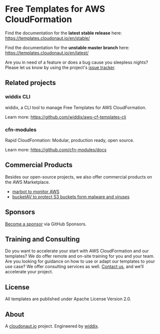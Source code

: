 # Free Templates for AWS CloudFormation
Find the documentation for the **latest stable release** here: https://templates.cloudonaut.io/en/stable/

Find the documentation for the **unstable master branch** here: https://templates.cloudonaut.io/en/latest/

Are you in need of a feature or does a bug cause you sleepless nights? Please let us know by using the project's [issue tracker](https://github.com/widdix/aws-cf-templates/issues).

## Related projects

### widdix CLI
widdix, a CLI tool to manage Free Templates for AWS CloudFormation.

Learn more: https://github.com/widdix/aws-cf-templates-cli

### cfn-modules
Rapid CloudFormation: Modular, production ready, open source.

Learn more: https://github.com/cfn-modules/docs

## Commercial Products

Besides our open-source projects, we also offer commercial products on the AWS Marketplace.

* [marbot to monitor AWS](https://marbot.io)
* [bucketAV to protect S3 buckets form malware and viruses](https://bucketav.com)

## Sponsors
[Become a sponsor](https://github.com/sponsors/widdix) via GitHub Sponsors.

## Training and Consulting
Do you want to accelerate your start with AWS CloudFormation and our templates? We do offer remote and on-site training for you and your team. Are you looking for guidance on how to use or adapt our templates to your use case? We offer consulting services as well. [Contact us](mailto:hello@widdix.net), and we’ll accelerate your project.

## License
All templates are published under Apache License Version 2.0.

## About
A [cloudonaut.io](https://cloudonaut.io/) project. Engineered by [widdix](https://widdix.net).
